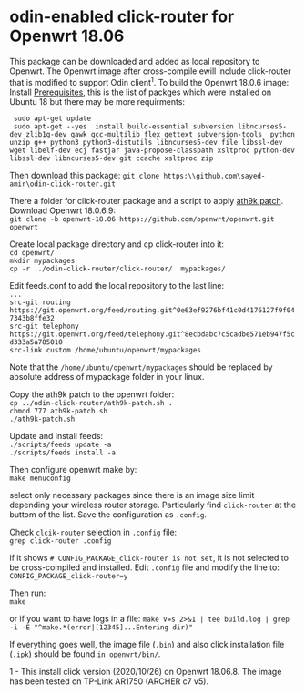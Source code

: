 # odin-enabled click-router for Openwrt 18.06
This package can be downloaded and added as local repository to Openwrt. The Openwrt image after cross-compile ewill include click-router that is modified to support Odin client<sup>1</sup>. 
To build the Openwrt 18.0.6 image:
Install [Prerequisites](https://openwrt.org/docs/guide-developer/build-system/install-buildsystem), this is the list of packges which were installed on Ubuntu 18 but there may be more requirments:

` sudo apt-get update`  
` sudo apt-get --yes  install build-essential subversion libncurses5-dev zlib1g-dev gawk gcc-multilib flex gettext subversion-tools  python unzip g++ python3 python3-distutils libncurses5-dev file libssl-dev wget libelf-dev ecj fastjar java-propose-classpath xsltproc python-dev libssl-dev libncurses5-dev git ccache xsltproc zip`    

Then download this package:
`git clone https:\\github.com\sayed-amir\odin-click-router.git`  

There a folder for click-router package and a script to apply [ath9k patch](https://github.com/Wi5/odin-wi5/blob/master/odin-patch-driver-ath9k/ath9k-bssid-mask.patch).  
Download Openwrt 18.0.6.9:  
`git clone -b openwrt-18.06 https://github.com/openwrt/openwrt.git openwrt `  


Create local package directory and cp click-router into it:  
`cd openwrt/`  
`mkdir mypackages`  
`cp -r ../odin-click-router/click-router/  mypackages/` 

Edit feeds.conf to add the local repository to the last line:  
`...`  
`src-git routing https://git.openwrt.org/feed/routing.git^0e63ef9276bf41c0d4176127f9f047343b8ffe32`  
`src-git telephony https://git.openwrt.org/feed/telephony.git^8ecbdabc7c5cadbe571eb947f5cd333a5a785010`  
`src-link custom /home/ubuntu/openwrt/mypackages`  

Note that the `/home/ubuntu/openwrt/mypackages` should be replaced by absolute address of mypackage folder in your linux.


Copy the ath9k patch to the openwrt folder:  
`cp ../odin-click-router/ath9k-patch.sh .`  
`chmod 777 ath9k-patch.sh`  
`./ath9k-patch.sh`  

Update and install feeds:  
`./scripts/feeds update -a`  
`./scripts/feeds install -a`  


Then configure openwrt make by:  
`make menuconfig`  

select only necessary packages since there is an image size limit depending your wireless router storage. Particularly find `click-router` at the buttom of the list. Save the configuration as `.config`.

Check `clcik-router` selection in `.config` file:  
`grep click-router .config`  

if it shows `# CONFIG_PACKAGE_click-router is not set`, it is not selected to be cross-compiled and installed. Edit `.config` file and modify the line to:
`CONFIG_PACKAGE_click-router=y`  


Then run:  
`make`

or if you want to have logs in a file:
`make V=s 2>&1 | tee build.log | grep -i -E "^make.*(error|[12345]...Entering dir)"`  

If everything goes well, the image file (`.bin`) and also click installation file (`.ipk`) should be found `in openwrt/bin/`. 


1 - This install click version (2020/10/26) on Openwrt 18.06.8. The image has been tested on TP-Link AR1750 (ARCHER c7 v5).

